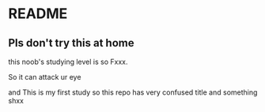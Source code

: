 # README

## Pls don't try this at home

this noob's studying level is so Fxxx.

So it can attack ur eye

and This is my first study so this repo has very confused title and something shxx